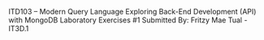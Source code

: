 ITD103 – Modern Query Language
Exploring Back-End Development (API) with MongoDB
Laboratory Exercises #1
Submitted By: Fritzy Mae Tual - IT3D.1
